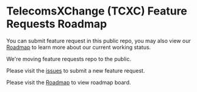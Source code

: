 # TelecomsXChange (TCXC) Feature Requests Roadmap

You can submit feature request in this public repo, you may also view our [Roadmap](https://github.com/telecomsxchange/feature_requests/projects/1) to learn more about our current working status.

We're moving feature requests repo to the public. 

Please visit the [issues](https://github.com/telecomsxchange/feature_requests/issues) to submit a new feature request.

Please visit the [Roadmap](https://github.com/telecomsxchange/feature_requests/projects/1) to view roadmap board.


